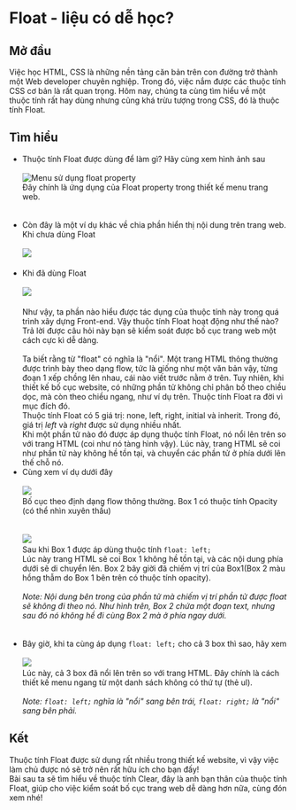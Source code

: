# Float - liệu có dễ học?
## Mở đầu
Việc học HTML, CSS là những nền tảng căn bản trên con đường  trở thành một Web developer chuyên nghiệp. Trong đó, việc nắm được các thuộc tính CSS cơ bản là rất quan trọng. Hôm nay, chúng ta cùng tìm hiểu về một thuộc tính rất hay dùng nhưng cũng khá trừu tượng trong CSS, đó là thuộc tính Float.
## Tìm hiểu
+ Thuộc tính Float được dùng để làm gì? Hãy cùng xem hình ảnh sau<br><br>
![Menu sử dụng float property](https://images.viblo.asia/03062ea0-9605-4155-a5b3-20e1e7a44f88.jpg)<br>
Đây chính là ứng dụng của Float property trong thiết kế menu trang web. <br><br><br>
+ Còn đây là một ví dụ khác về chia phần hiển thị nội dung trên trang web. Khi chưa dùng Float<br><br>
![](https://images.viblo.asia/6d6ba896-1bd2-4f4f-9dae-7a44a1c16ba9.png)<br><br>
+ Khi đã dùng Float<br><br>
![](https://images.viblo.asia/b0f8c9b8-0791-426c-8f19-221b17df7975.png)<br><br>
Như vậy, ta phần nào hiểu được tác dụng của thuộc tính này trong quá trình xây dựng Front-end. Vậy thuộc tính Float hoạt động như thế nào? Trả lời được câu hỏi này bạn sẽ kiểm soát được bố cục trang web một cách cực kì dễ dàng.<br><br>
Ta biết rằng từ "float" có nghĩa là "nổi". Một trang HTML thông thường được trình bày theo dạng flow, tức là giống như một văn bản vậy, từng đoạn 1 xếp chồng lên nhau, cái nào viết trước nằm ở trên. Tuy nhiên, khi thiết kế bố cục website, có những phần tử không chỉ phân bố theo chiều dọc, mà còn theo chiều ngang, như ví dụ trên. Thuộc tính Float ra đời vì mục đích đó.<br>
Thuộc tính Float có 5 giá trị:  none, left, right, initial và inherit. Trong đó, giá trị *left* và *right* được sử dụng nhiều nhất.<br>
Khi một phần tử nào đó được áp dụng thuộc tính Float, nó nổi lên trên so với trang HTML (coi như nó tàng hình vậy). Lúc này, trang HTML sẽ coi như phần tử này không hề tồn tại, và chuyển các phần tử ở phía dưới lên thế chỗ nó. <br>
+ Cùng xem ví dụ dưới đây<br><br>
![](https://images.viblo.asia/0fa2be2a-5677-4788-ab21-cbb13e67d5a8.png)<br>
Bố cục theo định dạng flow thông thường. Box 1 có thuộc tính Opacity (có thể nhìn xuyên thấu)<br><br><br>
![](https://images.viblo.asia/ae3c104c-9a0c-42b4-97d0-dfd099200346.png)<br>
Sau khi Box 1 được áp dùng thuộc tính `float: left;`<br>
Lúc này trang HTML sẽ coi Box 1 không hề tồn tại, và các nội dung phía dưới sẽ di chuyển lên. Box 2 bây giời đã chiếm vị trí của Box1(Box 2 màu hồng thẫm do Box 1 bên trên có thuộc tính opacity).<br><br>
*Note: Nội dung bên trong của phần tử mà chiếm vị trí phần tử được float sẽ không đi theo nó. Như hình trên, Box 2 chứa một đoạn text, nhưng sau đó nó không hề đi cùng Box 2 mà ở phía ngay dưới.*<br><br><br>
+ Bây giờ, khi ta cùng áp dụng `float: left;` cho cả 3 box thì sao, hãy xem<br><br>
![](https://images.viblo.asia/2639f49d-8839-4035-bf5d-f4fecccef617.png)<br>
Lúc này, cả 3 box đã nổi lên trên so với trang HTML. Đây chính là cách thiết kế menu ngang từ một danh sách không có thứ tự (thẻ ul).<br><br>
*Note: `float: left;` nghĩa là "nổi" sang bên trái, `float: right;` là "nổi" sang bên phải.*<br>
## Kết
Thuộc tính Float được sử dụng rất nhiều trong thiết kế website, vì vậy việc làm chủ được nó sẽ trở nên rất hữu ích cho bạn đấy!<br>
Bài sau ta sẽ tìm hiểu về thuộc tính Clear, đây là anh bạn thân của thuộc tính Float, giúp cho việc kiểm soát bố cục trang web dễ dàng hơn nữa, cùng đón xem nhé!